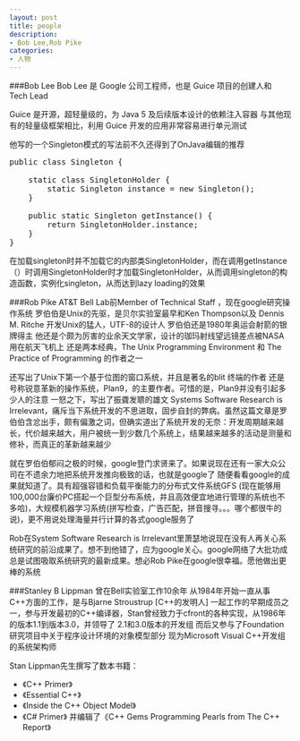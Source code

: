 ```yaml
---
layout: post
title: people
description:
- Bob Lee,Rob Pike
categories:
- 人物
---
```

###Bob Lee
Bob Lee 是 Google 公司工程师，也是 Guice 项目的创建人和 Tech Lead

Guice 是开源，超轻量级的，为 Java 5 及后续版本设计的依赖注入容器
与其他现有的轻量级框架相比，利用 Guice 开发的应用非常容易进行单元测试

他写的一个Singleton模式的写法前不久还得到了OnJava编辑的推荐

<pre class="prettyprint">
public class Singleton {

	static class SingletonHolder {
		static Singleton instance = new Singleton();
	}

	public static Singleton getInstance() {
		return SingletonHolder.instance;
	}
}
</pre>

在加载singleton时并不加载它的内部类SingletonHolder，而在调用getInstance（）时调用SingletonHolder时才加载SingletonHolder，从而调用singleton的构造函数，实例化singleton，从而达到lazy loading的效果

###Rob Pike
AT&T Bell Lab前Member of Technical Staff ，现在google研究操作系统
罗伯伯是Unix的先驱，是贝尔实验室最早和Ken Thompson以及 Dennis M. Ritche 开发Unix的猛人，UTF-8的设计人
罗伯伯还是1980年奥运会射箭的银牌得主
他还是个颇为厉害的业余天文学家，设计的珈玛射线望远镜差点被NASA用在航天飞机上
还是两本经典，The Unix Programming Environment 和 The Practice of Programming 的作者之一

   还写出了Unix下第一个基于位图的窗口系统，并且是著名的blit 终端的作者
还是号称锐意革新的操作系统，Plan9，的主要作者。可惜的是，Plan9并没有引起多少人的注意
一怒之下，写出了振聋发聩的雄文 Systems Software Research is Irrelevant，痛斥当下系统开发的不思进取，固步自封的弊病。虽然这篇文章是罗伯伯含忿出手，颇有偏激之词，但确实道出了系统开发的无奈：开发周期越来越长，代价越来越大，用户被统一到少数几个系统上，结果越来越多的活动是测量和修补，而真正的革新越来越少

   就在罗伯伯郁闷之极的时候，google登门求贤来了。如果说现在还有一家大众公司在不遗余力地把系统开发推向极致的话，也就是google了
   随便看看google的成果就知道了。具有超强容错和负载平衡能力的分布式文件系统GFS (现在能够用100,000台廉价PC搭起一个巨型分布系统，并且高效便宜地进行管理的系统也不多哈)，大规模机器学习系统(拼写检查，广告匹配，拼音搜寻。。。哪个都很牛的说)，更不用说处理海量并行计算的各式google服务了

   Rob在System Software Research is Irrelevant里萧瑟地说现在没有人再关心系统研究的前沿成果了。想不到他错了，应为google关心。google网络了大批功成总是试图吸取系统研究的最新成果。想必Rob Pike在google很幸福。愿他做出更棒的系统


###Stanley B Lippman
曾在Bell实验室工作10余年
从1984年开始一直从事C++方面的工作，是与Bjarne Stroustrup [C++的发明人] 一起工作的早期成员之一，参与开发最初的C++编译器，Stan曾经致力于cfront的各种实现，从1986年的版本1.1到版本3.0，并领导了 2.1和3.0版本的开发组
而后又参与了Foundation研究项目中关于程序设计环境的对象模型部分
现为Microsoft Visual C++开发组的系统架构师

Stan Lippman先生撰写了数本书籍：
- 《C++ Primer》
- 《Essential C++》
- 《Inside the C++ Object Model》
- 《C# Primer》
并编辑了《C++ Gems Programming Pearls from The C++ Report》
